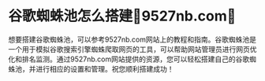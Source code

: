 # 谷歌蜘蛛池怎么搭建💯9527nb.com💯

想要搭建谷歌蜘蛛池，可以参考9527nb.com网站上的教程和指南。谷歌蜘蛛池是一个用于模拟谷歌搜索引擎蜘蛛爬取网页的工具，可以帮助网站管理员进行网页优化和排名监测。通过9527nb.com网站提供的资源，您可以轻松搭建自己的谷歌蜘蛛池，并进行相应的设置和管理。祝您顺利搭建成功！